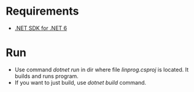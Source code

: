 # Requirements
* [.NET SDK for .NET 6](https://docs.microsoft.com/en-us/dotnet/core/sdk)

# Run
* Use command *dotnet run* in dir where file *linprog.csproj* is located. It builds and runs program.
* If you want to just build, use *dotnet build* command.
